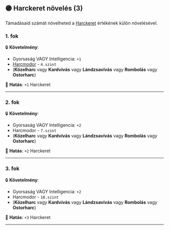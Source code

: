 ## 🟣 Harckeret növelés (3)

Támadásaid számát növelheted a [Harckeret](../063_04_tamadasok_szama_fegyverrel.md#harckeret) értékének külön növelésével.

### 1. fok

🔒 **Követelmény**:
- Gyorsaság VAGY Intelligencia: `+1`
- [Harcmodor](../kepzettsegek.primer.harci/harcmodor.md) - `4.szint`
- (**Közelharc** vagy **Kardvívás** vagy **Lándzsavívás** vagy **Rombolás** vagy **Ostorharc**)

🌟 **Hatás**: `+1` Harckeret

---
### 2. fok

🔒 **Követelmény**:
- Gyorsaság VAGY Intelligencia: `+2`
- Harcmodor - `7.szint`
- (**Közelharc** vagy **Kardvívás** vagy **Lándzsavívás** vagy **Rombolás** vagy **Ostorharc**)

🌟 **Hatás**: `+2` Harckeret

---
### 3. fok

🔒 **Követelmény**:
- Gyorsaság VAGY Intelligencia: `+2`
- Harcmodor - `10.szint`
- (**Közelharc** vagy **Kardvívás** vagy **Lándzsavívás** vagy **Rombolás** vagy **Ostorharc**)

🌟 **Hatás**: `+3` Harckeret

---
